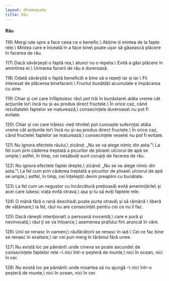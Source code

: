 ```yaml
---
layout: dhammapada
title: Rău
---
```

#### Rău

116\\
Mergi iute spre a face ceea ce e benefic.\\
Abține-ți mintea de la fapte rele.\\
Mintea care e înceată în a face bine\\
poate ușor să găsească plăcere în facerea de rău.

117\\
Dacă săvârșești o faptă rea,\\
atunci nu o repeta.\\
Evită a găsi plăcere în amintirea ei.\\
Urmarea facerii de rău e dureroasă.

118\\
Odată săvârșită o faptă benefică\\
e bine să o repeți iar și iar.\\
Fii interesat de plăcerea binefacerii.\\
Fructul bunătății acumulate e împăcarea cu sine.

119\\
Chiar și cei care înfăptuiesc rău\\
pot trăi în bunăstare\\
atâta vreme cât acțiunile lor\\
încă nu și-au produs direct fructele.\\
În orice caz, când rezultatele\\
faptelor se maturează,\\
consecințele dureroase\\
nu pot fi evitate.

120\\
Chiar și cei care trăiesc vieți tihnite\\
pot cunoaște suferința\\
atâta vreme cât acțiunile lor\\
încă nu și-au produs direct fructele.\\
În orice caz, când fructele\\
faptelor se maturează,\\
consecințele vesele\\
nu pot fi evitate.

121\\
Nu ignora efectele răului,\\
zicând: „Nu se va alege nimic din asta.”\\
La fel cum prin căderea treptată a picurilor de ploaie\\
ulciorul de apă se umple,\\
astfel, în timp, cei nesăbuiți sunt corupți de facerea de rău.

122\\
Nu ignora efectele faptei drepte,\\
zicând: „Nu se va alege nimic din asta.”\\
La fel cum prin căderea treptată a picurilor de ploaie\\
ulciorul de apă se umple,\\
astfel, în timp, cei înțelepți\\
devin preaplini cu bunătate.

123\\
La fel cum un negustor cu încărcătură prețioasă\\
evită amenințările\\
și acei care iubesc viața evită otrava,\\
așa și tu să eviți faptele rele.

124\\
O mână fără o rană deschisă\\
poate purta otravă\\
și să rămână \\
liberă de vătămare;\\
la fel, răul nu are consecințe\\
pentru cei ce nu îl fac.

125\\
Dacă rănești intenționat\\
o persoană inocentă,\\
care e pură și nevinovată,\\
răul ți se va întoarce,\\
asemenea prafului fin\\
aruncat în vânt.

126\\
Unii se renasc în oameni;\\
răufăcătorii se renasc în iad.\\
Cei ce fac bine se renasc în exaltare,\\
iar cei puri merg în tărâmul fără urme.

127\\
Nu există loc pe pământ\\
unde cineva se poate ascunde\\
de consecințele faptelor rele –\\
nici într-o peșteră de munte,\\
nici în ocean, nici în cer.

128\\
Nu există loc pe pământ\\
unde moartea să nu ajungă –\\
nici într-o peșteră de munte,\\
nici în ocean, nici în cer.
